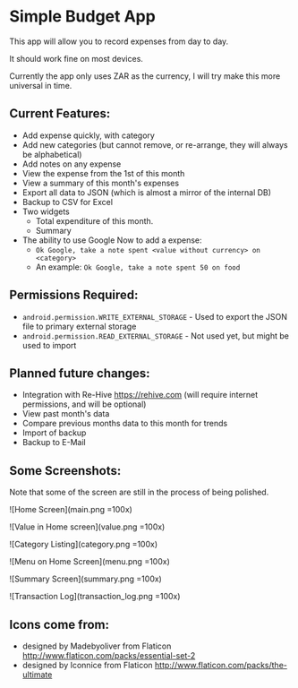 # Simple Budget App

This app will allow you to record expenses from day to day.

It should work fine on most devices.

Currently the app only uses ZAR as the currency, I will try make this more universal in time.

## Current Features:

* Add expense quickly, with category
* Add new categories (but cannot remove, or re-arrange, they will always be alphabetical)
* Add notes on any expense
* View the expense from the 1st of this month
* View a summary of this month's expenses
* Export all data to JSON (which is almost a mirror of the internal DB)
* Backup to CSV for Excel
* Two widgets
  * Total expenditure of this month.
  * Summary
* The ability to use Google Now to add a expense:
  * `Ok Google, take a note spent <value without currency> on <category>`
  * An example: `Ok Google, take a note spent 50 on food`

## Permissions Required:

* `android.permission.WRITE_EXTERNAL_STORAGE` - Used to export the JSON file to primary external storage
* `android.permission.READ_EXTERNAL_STORAGE` - Not used yet, but might be used to import

## Planned future changes:

* Integration with Re-Hive <https://rehive.com> (will require internet permissions, and will be optional)
* View past month's data
* Compare previous months data to this month for trends
* Import of backup
* Backup to E-Mail

## Some Screenshots:

Note that some of the screen are still in the process of being polished.

![Home Screen](main.png =100x)

![Value in Home screen](value.png =100x)

![Category Listing](category.png =100x)

![Menu on Home Screen](menu.png =100x)

![Summary Screen](summary.png =100x)

![Transaction Log](transaction_log.png =100x)


## Icons come from:

* designed by Madebyoliver from Flaticon <http://www.flaticon.com/packs/essential-set-2>
* designed by Iconnice from Flaticon <http://www.flaticon.com/packs/the-ultimate>